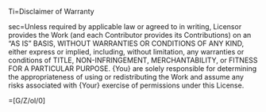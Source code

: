 Ti=Disclaimer of Warranty

sec=Unless required by applicable law or agreed to in writing, Licensor provides the Work (and each Contributor provides its Contributions) on an “AS IS” BASIS, WITHOUT WARRANTIES OR CONDITIONS OF ANY KIND, either express or implied, including, without limitation, any warranties or conditions of TITLE, NON-INFRINGEMENT, MERCHANTABILITY, or FITNESS FOR A PARTICULAR PURPOSE. {You} are solely responsible for determining the appropriateness of using or redistributing the Work and assume any risks associated with {Your} exercise of permissions under this License.

=[G/Z/ol/0]
